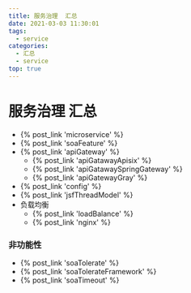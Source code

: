 ```yaml
---
title: 服务治理  汇总
date: 2021-03-03 11:30:01
tags:
  - service
categories: 
  - 汇总
  - service
top: true  
---
```


<p></p>
<!-- more -->

# 服务治理  汇总
+ {% post_link 'microservice' %}
+ {% post_link 'soaFeature' %}
+ {% post_link 'apiGateway' %}
  - {% post_link 'apiGatawayApisix' %}
  - {% post_link 'apiGatawaySpringGateway' %}
  - {% post_link 'apiGatewayGray' %}
+ {% post_link 'config' %}
+ {% post_link 'jsfThreadModel' %}
+ 负载均衡
  - {% post_link 'loadBalance' %}
  - {% post_link 'nginx' %}

### 非功能性
+ {% post_link 'soaTolerate' %}
+ {% post_link 'soaTolerateFramework' %}
+ {% post_link 'soaTimeout' %}





